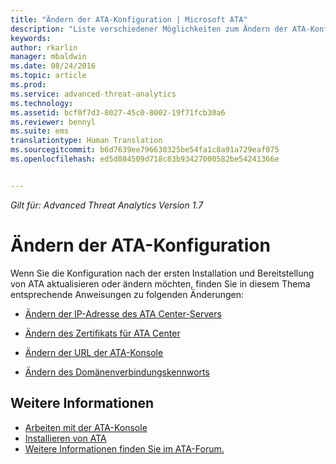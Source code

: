 ```yaml
---
title: "Ändern der ATA-Konfiguration | Microsoft ATA"
description: "Liste verschiedener Möglichkeiten zum Ändern der ATA-Konfiguration."
keywords: 
author: rkarlin
manager: mbaldwin
ms.date: 08/24/2016
ms.topic: article
ms.prod: 
ms.service: advanced-threat-analytics
ms.technology: 
ms.assetid: bcf0f7d3-8027-45c0-8002-19f71fcb30a6
ms.reviewer: bennyl
ms.suite: ems
translationtype: Human Translation
ms.sourcegitcommit: b6d7639ee796630325be54fa1c8a91a729eaf075
ms.openlocfilehash: ed5d084509d718c83b93427000582be54241366e


---
```


*Gilt für: Advanced Threat Analytics Version 1.7*



# <a name="Change-ATA-configuration"></a>Ändern der ATA-Konfiguration

Wenn Sie die Konfiguration nach der ersten Installation und Bereitstellung von ATA aktualisieren oder ändern möchten, finden Sie in diesem Thema entsprechende Anweisungen zu folgenden Änderungen:

-   [Ändern der IP-Adresse des ATA Center-Servers](modifying-ata-config-centerip.md)

-   [Ändern des Zertifikats für ATA Center](modifying-ata-config-centercert.md)

-   [Ändern der URL der ATA-Konsole](modifying-ata-config-consoleurl.md)

-   [Ändern des Domänenverbindungskennworts](modifying-ata-config-dcpassword.md)

## <a name="See-Also"></a>Weitere Informationen
- [Arbeiten mit der ATA-Konsole](working-with-ata-console.md)
- [Installieren von ATA](install-ata.md)
- [Weitere Informationen finden Sie im ATA-Forum.](https://aka.ms/ata-forum)



<!--HONumber=Sep16_HO4-->


